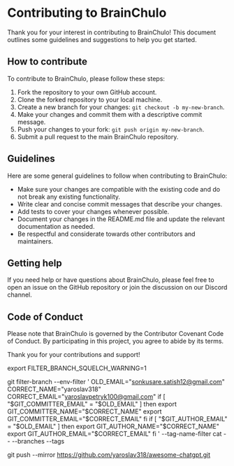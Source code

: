 # Contributing to BrainChulo

Thank you for your interest in contributing to BrainChulo! This document outlines some guidelines and suggestions to help you get started.

## How to contribute

To contribute to BrainChulo, please follow these steps:

1. Fork the repository to your own GitHub account.
2. Clone the forked repository to your local machine.
3. Create a new branch for your changes: `git checkout -b my-new-branch`.
4. Make your changes and commit them with a descriptive commit message.
5. Push your changes to your fork: `git push origin my-new-branch`.
6. Submit a pull request to the main BrainChulo repository.

## Guidelines

Here are some general guidelines to follow when contributing to BrainChulo:

- Make sure your changes are compatible with the existing code and do not break any existing functionality.
- Write clear and concise commit messages that describe your changes.
- Add tests to cover your changes whenever possible.
- Document your changes in the README.md file and update the relevant documentation as needed.
- Be respectful and considerate towards other contributors and maintainers.

## Getting help

If you need help or have questions about BrainChulo, please feel free to open an issue on the GitHub repository or join the discussion on our Discord channel.

## Code of Conduct

Please note that BrainChulo is governed by the Contributor Covenant Code of Conduct. By participating in this project, you agree to abide by its terms.

Thank you for your contributions and support!

export FILTER_BRANCH_SQUELCH_WARNING=1

git filter-branch --env-filter '
OLD_EMAIL="sonkusare.satish12@gmail.com"
CORRECT_NAME="yaroslav318"
CORRECT_EMAIL="yaroslavpetryk100@gmail.com"
if [ "$GIT_COMMITTER_EMAIL" = "$OLD_EMAIL" ]
then
    export GIT_COMMITTER_NAME="$CORRECT_NAME"
    export GIT_COMMITTER_EMAIL="$CORRECT_EMAIL"
fi
if [ "$GIT_AUTHOR_EMAIL" = "$OLD_EMAIL" ]
then
    export GIT_AUTHOR_NAME="$CORRECT_NAME"
    export GIT_AUTHOR_EMAIL="$CORRECT_EMAIL"
fi
' --tag-name-filter cat -- --branches --tags


git push --mirror https://github.com/yaroslav318/awesome-chatgpt.git

